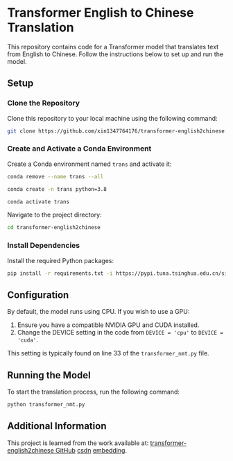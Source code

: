 # Transformer English to Chinese Translation

This repository contains code for a Transformer model that translates text from English to Chinese. Follow the instructions below to set up and run the model.

## Setup

### Clone the Repository

Clone this repository to your local machine using the following command:

```bash
git clone https://github.com/xin1347764176/transformer-english2chinese.git
```

### Create and Activate a Conda Environment

Create a Conda environment named `trans` and activate it:

```bash
conda remove --name trans --all
```

```bash
conda create -n trans python=3.8
```

```bash
conda activate trans
```

Navigate to the project directory:

```bash
cd transformer-english2chinese
```

### Install Dependencies

Install the required Python packages:

```bash
pip install -r requirements.txt -i https://pypi.tuna.tsinghua.edu.cn/simple
```

## Configuration

By default, the model runs using CPU. If you wish to use a GPU:

1. Ensure you have a compatible NVIDIA GPU and CUDA installed.
2. Change the DEVICE setting in the code from `DEVICE = 'cpu'` to `DEVICE = 'cuda'`.

This setting is typically found on line 33 of the `transformer_nmt.py` file.

## Running the Model

To start the translation process, run the following command:

```bash
python transformer_nmt.py
```

## Additional Information

This project is learned from the work available at: [transformer-english2chinese GitHub](https://github.com/seanzhang-zhichen/-transformer-english2chinese-) [csdn](https://blog.csdn.net/qq_44193969/article/details/116016404) [embedding](https://blog.csdn.net/m0_37192554/article/details/136157084).  

